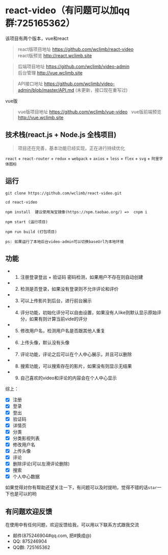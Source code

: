 # react-video（有问题可以加qq群:725165362）

  该项目有两个版本，vue和react
  
> react版项目地址 https://github.com/wclimb/react-video  
> react版预览 http://react.wclimb.site

> 后端项目地址 https://github.com/wclimb/video-admin  
> 后台管理 http://vue.wclimb.site

> API接口地址 https://github.com/wclimb/video-admin/blob/master/API.md (未更新，接口现在重写过)

vue版

> vue版项目地址 https://github.com/wclimb/vue-video  
> vue版前端预览 http://vue.wclimb.site

## 技术栈(react.js + Node.js 全栈项目)

> 项目还在完善，基本功能已经实现，正在进行持续优化 

`react` + `react-router` + `redux` + `webpack` + `axios` + `less` + `flex` + `svg` + `阿里字体图标`

## 运行

```
git clone https://github.com/wclimb/react-video.git

cd react-video

npm install  建议使用淘宝镜像(https://npm.taobao.org/) =>  cnpm i

npm start (运行项目)

npm run build (打包项目)

ps: 如果运行了本地后台video-admin可以切换baseUrl为本地环境

```

## 功能

* 1. 注册登录登出 + 验证码 密码检测，如果用户不存在则自动创建
* 2. 检测是否登录，如果没有登录则不允许评论和评价
* 3. 可以上传影片到后台，进行前台展示
* 4. 评分功能，初始化评分可以自由设置，如果没有人like则默认显示原始评分，如果有则计算当前vide的评分
* 5. 修改用户名，检测用户名是否跟其他人重复
* 6. 上传头像，默认没有头像
* 7. 评论功能，评论之后可以在个人中心展示，并且可以删除
* 8. 搜索功能，可以搜索存在的影片，如果没有则显示无结果
* 9. 自己喜欢的video和评论的内容会在个人中心显示

综上：

- [x] 注册
- [x] 登录
- [x] 登出
- [x] 验证码
- [x] 详情页
- [x] 分类
- [x] 分类影视列表
- [x] 修改用户名
- [x] 上传头像
- [x] 评论
- [x] 删除评论(可以左滑评论删除)
- [x] 搜索
- [x] 个人中心数据

如果觉得对你有帮助还望关注一下，有问题可以及时提哟，觉得不错的话`star`一下也是可以的哟


## 有问题欢迎反馈

在使用中有任何问题，欢迎反馈给我，可以用以下联系方式跟我交流

* 邮件(875246904#qq.com, 把#换成@)
* QQ: 875246904
* QQ群: 725165362